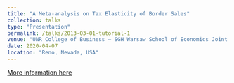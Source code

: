 ```yaml
---
title: "A Meta-analysis on Tax Elasticity of Border Sales"
collection: talks
type: "Presentation"
permalink: /talks/2013-03-01-tutorial-1
venue: "UNR College of Business – SGH Warsaw School of Economics Joint Symposium"
date: 2020-04-07
location: "Reno, Nevada, USA"
---
```


[More information here](http://exampleurl.com)


